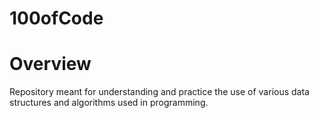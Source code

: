 # 100ofCode

# Overview

Repository meant for understanding and practice the use of various data structures and algorithms used in programming.
